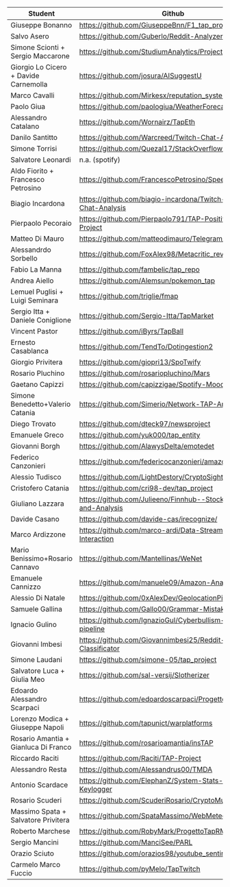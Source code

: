 |Student                              | Github                                                            |
|--------                             | ------  
|Giuseppe Bonanno                     |https://github.com/GiuseppeBnn/F1_tap_project                     |
|Salvo	Asero	                      | https://github.com/Guberlo/Reddit-Analyzer                        |
|Simone	Scionti + Sergio	Maccarone |	https://github.com/StudiumAnalytics/Project                       |
|Giorgio Lo Cicero + Davide	Carnemolla|	https://github.com/josura/AISuggestU                              |
|Marco	Cavalli                       | https://github.com/Mirkesx/reputation_system                      |
|Paolo	Giua                          | https://github.com/paologiua/WeatherForecastAnalysis              |
|Alessandro	Catalano	              | https://github.com/Wornairz/TapEth                                |
|Danilo Santitto                      | https://github.com/Warcreed/Twitch-Chat-Analyzer                  |
|Simone Torrisi                       | https://github.com/Quezal17/StackOverflow_Analyzer                |
|Salvatore Leonardi                   | n.a. (spotify)                                                    |
|Aldo Fiorito + Francesco Petrosino   | https://github.com/FrancescoPetrosino/SpeechAnalyzer              |
|Biagio Incardona                     |https://github.com/biagio-incardona/Twitch-Youtube-Chat-Analysis   |
|Pierpaolo Pecoraio                   |https://github.com/Pierpaolo791/TAP-PositiveChat-Project           |
|Matteo Di Mauro                      |https://github.com/matteodimauro/Telegram_Chat_Bot                 |                               
|Alessandrdo Sorbello                 |https://github.com/FoxAlex98/Metacritic_review_analyzer            |
|Fabio La Manna                       |https://github.com/fambelic/tap_repo                               |                                
|Andrea Aiello                        |https://github.com/Alemsun/pokemon_tap                             |
|Lemuel Puglisi + Luigi Seminara      |https://github.com/triglie/fmap                                    |
|Sergio Itta + Daniele Coniglione     |https://github.com/Sergio-Itta/TapMarket                           |
|Vincent Pastor                       |https://github.com/iByrs/TapBall                                   |
|Ernesto Casablanca                   |https://github.com/TendTo/Dotingestion2                            |
|Giorgio Privitera                    |https://github.com/giopri13/SpoTwify                               |
|Rosario Pluchino                     |https://github.com/rosariopluchino/Mars                            |
|Gaetano Capizzi                      |https://github.com/capizzigae/Spotify-Mood-Analysis                |
|Simone Benedetto+Valerio Catania     |https://github.com/Simerio/Network-TAP-Analysis                    |
|Diego Trovato                        |https://github.com/dteck97/newsproject                             |
|Emanuele Greco                       |https://github.com/yuk000/tap_entity                               |
|Giovanni Borgh                       |https://github.com/AlawysDelta/emotedet                            |
|Federico Canzonieri                  |https://github.com/federicocanzonieri/amazonAnalyzer               |
|Alessio Tudisco                      |https://github.com/LightDestory/CryptoSight                        |
|Cristofero Catania                   |https://github.com/cri98-dev/tap_project                           |
|Giuliano Lazzara                     |https://github.com/Julieeno/Finnhub--Stock-prediction-and-Analysis |
|Davide Casano                        |https://github.com/davide-cas/irecognize/                          |
|Marco Ardizzone                      |https://github.com/marco-ardi/Data-Streaming-Object-Interaction    |
|Mario Benissimo+Rosario Cannavo      |https://github.com/Mantellinas/WeNet                               |
|Emanuele Cannizzo                    |https://github.com/manuele09/Amazon-Analyzer                       |
|	Alessio	Di Natale	|	https://github.com/0xAlexDev/GeolocationPipelineProject	|
|	Samuele	Gallina	|	https://github.com/Gallo00/Grammar-Mistakes-Finder	|
|	Ignacio	Gulino	|	https://github.com/IgnazioGul/Cyberbullism-data-pipeline	|
|	Giovanni	Imbesi	|	https://github.com/Giovannimbesi25/Reddit-Post-Classificator	|
|	Simone	Laudani	|	https://github.com/simone-05/tap_project	|
|	Salvatore	Luca + Giulia	Meo	 |	https://github.com/sal-versij/Slotherizer	|
|	Edoardo Alessandro	Scarpaci	|	https://github.com/edoardoscarpaci/ProgettoTAP 	|
|	Lorenzo	Modica + Giuseppe	Napoli	|	https://github.com/tapunict/warplatforms	|
|	Rosario	Amantia + Gianluca 	Di Franco	|	https://github.com/rosarioamantia/insTAP	|
|	Riccardo	Raciti	|	https://github.com/Raciti/TAP-Project	|
|	Alessandro 	Resta	|	https://github.com/Alessandrus00/TMDA	|
|	Antonio	Scardace	|	https://github.com/ElephanZ/System-Stats-By-Keylogger	|
|	Rosario	Scuderi	|	https://github.com/ScuderiRosario/CryptoMundo	|
|	Massimo	Spata	+ Salvatore	Privitera	|	https://github.com/SpataMassimo/WebMeteo.git	|
|	Roberto	Marchese	|	https://github.com/RobyMark/ProgettoTapRM	|
| Sergio Mancini | https://github.com/ManciSee/PARL |
| Orazio Sciuto | https://github.com/orazios98/youtube_sentiment_analysis |
| Carmelo Marco Fuccio | https://github.com/pyMelo/TapTwitch|

















